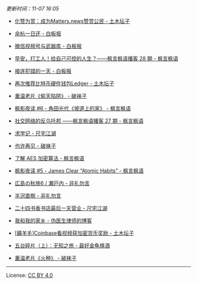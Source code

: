 *更新时间：11-07 16:05*




- [化赞为赏：成为Matters.news赞赏公民 - 土木坛子](https://tumutanzi.com/archives/16762)

- [余杭一日还 - 白板报](https://wangpei.net/2020/11/07/to-and-fro-yuhang/)

- [微信视频号与武器库 - 白板报](https://wangpei.net/2020/11/07/wechat-video-and-weapons/)

- [早安，打工人！给自己可控的人生？——枫言枫语播客 28 期 - 枫言枫语](https://justinyan.me/post/4365)

- [接连犯错的一天 - 白板报](https://wangpei.net/2020/11/05/a-day-full-of-fault/)

- [再次推荐比特币硬件钱包Ledger - 土木坛子](https://tumutanzi.com/archives/16753)

- [重温老片《偷天陷阱》 - 破袜子](https://pewae.com/2020/11/review-entrapment.html)

- [枫影夜读 #6 - 角田光代《坡道上的家》 - 枫言枫语](https://justinyan.me/post/4363)

- [社交网络的反乌托邦 ——枫言枫语播客 27 期 - 枫言枫语](https://justinyan.me/post/4361)

- [求学记 - 尺宅江湖](http://www.qtwm.com/?p=4669)

- [也许再见 - 破袜子](https://pewae.com/2020/10/maybe-seeyou.html)

- [了解 AES 加密算法 - 枫言枫语](https://justinyan.me/post/4356)

- [枫影夜读 #5 - James Clear “Atomic Habits” - 枫言枫语](https://justinyan.me/post/4352)

- [広島の秋旅6 / 瀬戸内 - 非礼勿言](https://feiliwuyan.com/hiroshima-autumn-19-6/)

- [半沢直樹 - 非礼勿言](https://feiliwuyan.com/hanzawa-naoki/)

- [二十四书香书店最后一天营业 - 尺宅江湖](http://www.qtwm.com/?p=4665)

- [我和我的家乡 - 伪医生律师的博客](https://chidd.net/2020/10/23/homeland.html)

- [[薅羊毛]Coinbase看视频获加密货币奖励 - 土木坛子](https://tumutanzi.com/archives/16751)

- [五台碎片（上）：无知之旅 - 最好金龟换酒](http://fz0512.com/archives/2152)

- [重温老片《火种》 - 破袜子](https://pewae.com/2020/10/review-angel-terminators-ii.html)




---

License: [CC BY 4.0](https://creativecommons.org/licenses/by/4.0/deed.zh)